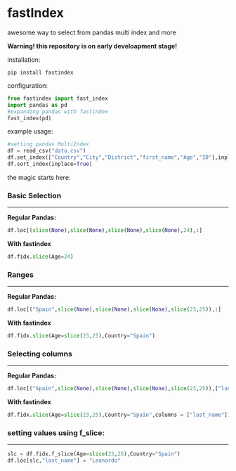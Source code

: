 # fastIndex
awesome way to select from pandas multi index and more

**Warning! this repository is on early develoapment stage!**

installation:
```
pip install fastindex
```
configuration:

```python
from fastindex import fast_index
import pandas as pd
#expanding pandas with fastindex
fast_index(pd)
```
example usage:
```python
#setting pandas MultiIndex
df = read_csv("data.csv")
df.set_index(["Country","City","District","first_name","Age","ID"],inplace=True)
df.sort_index(inplace=True)
```

the magic starts here:
### Basic Selection
---
**Regular Pandas:**
```python
df.loc[(slice(None),slice(None),slice(None),slice(None),24),:]
```

**With fastindex**
```python
df.fidx.slice(Age=24)
```

### Ranges
---
**Regular Pandas:**
```python
df.loc[("Spain",slice(None),slice(None),slice(None),slice(23,25)),:]
```
**With fastindex**
```python
df.fidx.slice(Age=slice(23,25),Country="Spain")
```


### Selecting columns 
---
**Regular Pandas:**
```python
df.loc[("Spain",slice(None),slice(None),slice(None),slice(23,25)),["last_name"]]
```
**With fastindex**
```python
df.fidx.slice(Age=slice(23,25),Country="Spain",columns = ["last_name"])
```


### setting values using f_slice:
---
```python
slc = df.fidx.f_slice(Age=slice(23,25),Country="Spain")
df.loc[slc,"last_name"] = "Leonardo"
```
